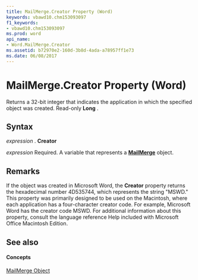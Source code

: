 ```yaml
---
title: MailMerge.Creator Property (Word)
keywords: vbawd10.chm153093097
f1_keywords:
- vbawd10.chm153093097
ms.prod: word
api_name:
- Word.MailMerge.Creator
ms.assetid: b72970e2-160d-3b8d-4ada-a78957ff1e73
ms.date: 06/08/2017
---
```



# MailMerge.Creator Property (Word)

Returns a 32-bit integer that indicates the application in which the specified object was created. Read-only  **Long** .


## Syntax

 _expression_ . **Creator**

 _expression_ Required. A variable that represents a **[MailMerge](Word.MailMerge.md)** object.


## Remarks

If the object was created in Microsoft Word, the  **Creator** property returns the hexadecimal number 4D535744, which represents the string "MSWD." This property was primarily designed to be used on the Macintosh, where each application has a four-character creator code. For example, Microsoft Word has the creator code MSWD. For additional information about this property, consult the language reference Help included with Microsoft Office Macintosh Edition.


## See also


#### Concepts


[MailMerge Object](Word.MailMerge.md)

